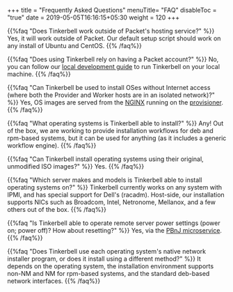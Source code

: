 +++
title = "Frequently Asked Questions"
menuTitle= "FAQ"
disableToc = "true"
date = 2019-05-05T16:16:15+05:30
weight = 120
+++

{{%faq "Does Tinkerbell work outside of Packet's hosting service?" %}}
Yes, it will work outside of Packet. Our default setup script should work on any install of Ubuntu and CentOS.
{{% /faq%}}

{{%faq "Does using Tinkerbell rely on having a Packet account?" %}}
No, you can follow our [local development guide](/setup/local-with-vagrant/) to run Tinkerbell on your local machine.
{{% /faq%}}

{{%faq "Can Tinkerbell be used to install OSes without Internet access (where both the Provider and Worker hosts are in an isolated network)?" %}}
Yes, OS images are served from the [NGINX](/documentation/#whats-powering-tinkerbell) running on the [provisioner](/architecture/).
{{% /faq%}}

{{%faq "What operating systems is Tinkerbell able to install?" %}}
Any! Out of the box, we are working to provide installation workflows for deb and rpm-based systems, but it can be used for anything (as it includes a generic workflow engine).
{{% /faq%}}

{{%faq "Can Tinkerbell install operating systems using their original, unmodified ISO images?" %}}
Yes.
{{% /faq%}}

{{%faq "Which server makes and models is Tinkerbell able to install operating systems on?" %}}
Tinkerbell currently works on any system with IPMI, and has special support for Dell's (racadm). Host-side, our installation supports NICs such as Broadcom, Intel, Netronome, Mellanox, and a few others out of the box.
{{% /faq%}}

{{%faq "Is Tinkerbell able to operate remote server power settings (power on; power off)? How about resetting?" %}}
Yes, via the [PBnJ microservice](/documentation/#whats-powering-tinkerbell).
{{% /faq%}}

{{%faq "Does Tinkerbell use each operating system's native network installer program, or does it install using a different method?" %}}
It depends on the operating system, the installation environment supports non-NM and NM for rpm-based systems, and the standard deb-based network interfaces.
{{% /faq%}}
